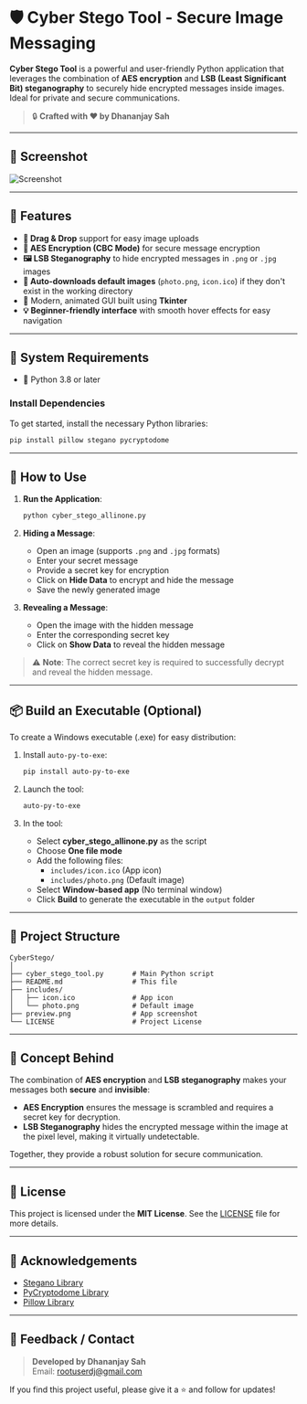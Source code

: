 
# 🛡️ **Cyber Stego Tool - Secure Image Messaging**

**Cyber Stego Tool** is a powerful and user-friendly Python application that leverages the combination of **AES encryption** and **LSB (Least Significant Bit) steganography** to securely hide encrypted messages inside images. Ideal for private and secure communications.

> 🔒 **Crafted with ❤️ by Dhananjay Sah**

---

## 📸 **Screenshot**

![Screenshot](preview.png)

---

## 🚀 **Features**

- **📂 Drag & Drop** support for easy image uploads
- **🔐 AES Encryption (CBC Mode)** for secure message encryption
- **🖼️ LSB Steganography** to hide encrypted messages in `.png` or `.jpg` images
- **💾 Auto-downloads default images** (`photo.png`, `icon.ico`) if they don't exist in the working directory
- **🎨** Modern, animated GUI built using **Tkinter**
- **💡 Beginner-friendly interface** with smooth hover effects for easy navigation

---

## 🧩 **System Requirements**

- 🐍 Python 3.8 or later

### **Install Dependencies**

To get started, install the necessary Python libraries:

```bash
pip install pillow stegano pycryptodome
```

---

## 🧪 **How to Use**

1. **Run the Application**:
   ```bash
   python cyber_stego_allinone.py
   ```

2. **Hiding a Message**:
   - Open an image (supports `.png` and `.jpg` formats)
   - Enter your secret message
   - Provide a secret key for encryption
   - Click on **Hide Data** to encrypt and hide the message
   - Save the newly generated image

3. **Revealing a Message**:
   - Open the image with the hidden message
   - Enter the corresponding secret key
   - Click on **Show Data** to reveal the hidden message

> ⚠️ **Note**: The correct secret key is required to successfully decrypt and reveal the hidden message.

---

## 📦 **Build an Executable (Optional)**

To create a Windows executable (.exe) for easy distribution:

1. Install `auto-py-to-exe`:

   ```bash
   pip install auto-py-to-exe
   ```

2. Launch the tool:

   ```bash
   auto-py-to-exe
   ```

3. In the tool:
   - Select **cyber_stego_allinone.py** as the script
   - Choose **One file mode**
   - Add the following files:
     - `includes/icon.ico` (App icon)
     - `includes/photo.png` (Default image)
   - Select **Window-based app** (No terminal window)
   - Click **Build** to generate the executable in the `output` folder

---

## 📁 **Project Structure**

```
CyberStego/
│
├── cyber_stego_tool.py       # Main Python script
├── README.md                 # This file
├── includes/
│   ├── icon.ico              # App icon
│   └── photo.png             # Default image
├── preview.png               # App screenshot
└── LICENSE                   # Project License
```

---

## 🧠 **Concept Behind**

The combination of **AES encryption** and **LSB steganography** makes your messages both **secure** and **invisible**:

- **AES Encryption** ensures the message is scrambled and requires a secret key for decryption.
- **LSB Steganography** hides the encrypted message within the image at the pixel level, making it virtually undetectable.

Together, they provide a robust solution for secure communication.

---

## 📜 **License**

This project is licensed under the **MIT License**. See the [LICENSE](LICENSE) file for more details.

---

## 🙌 **Acknowledgements**

- [Stegano Library](https://github.com/cedricbonhomme/Stegano)
- [PyCryptodome Library](https://github.com/Legrandin/pycryptodome)
- [Pillow Library](https://pillow.readthedocs.io/)

---

## 💬 **Feedback / Contact**

> **Developed by Dhananjay Sah**  
Email: [rootuserdj@gmail.com](mailto:rootuserdj@gmail.com)

If you find this project useful, please give it a ⭐️ and follow for updates!
